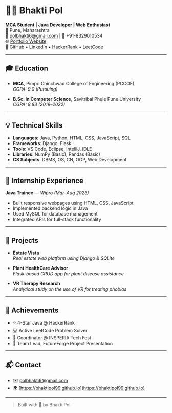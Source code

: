 # 👩‍💻 Bhakti Pol

**MCA Student | Java Developer | Web Enthusiast**  
📍 Pune, Maharashtra  
📧 polbhakti6@gmail.com | 📱 +91-8329010534  
🌐 [Portfolio Website](https://bhaktipol99.github.io)  
🔗 [GitHub](https://github.com/Bhaktipol99) • [LinkedIn](https://www.linkedin.com/in/bhakti-pol/) • [HackerRank](https://www.hackerrank.com/profile/polbhakti6) • [LeetCode](https://leetcode.com/u/Bhakti_Pol/)

---

## 🎓 Education

- **MCA**, Pimpri Chinchwad College of Engineering (PCCOE)  
  _CGPA: 9.0 (Pursuing)_

- **B.Sc. in Computer Science**, Savitribai Phule Pune University  
  _CGPA: 8.83 (2019–2022)_

---

## 💡 Technical Skills

- **Languages**: Java, Python, HTML, CSS, JavaScript, SQL  
- **Frameworks**: Django, Flask  
- **Tools**: VS Code, Eclipse, IntelliJ, IDLE  
- **Libraries**: NumPy (Basic), Pandas (Basic)  
- **CS Subjects**: DBMS, OS, CN, OOP, Web Development

---

## 💼 Internship Experience

**Java Trainee** — *Wipro (Mar–Aug 2023)*  
- Built responsive webpages using HTML, CSS, JavaScript  
- Implemented backend logic in Java  
- Used MySQL for database management  
- Integrated APIs for full-stack functionality

---

## 🚀 Projects

- **Estate Vista**  
  _Real estate web platform using Django & SQLite_

- **Plant HealthCare Advisor**  
  _Flask-based CRUD app for plant disease assistance_

- **VR Therapy Research**  
  _Analytical study on the use of VR for treating phobias_

---

## 🏅 Achievements

- ⭐ 4-Star Java @ HackerRank  
- 💻 Active LeetCode Problem Solver  
- 🎯 Coordinator @ INSPERIA Tech Fest  
- 👥 Team Lead, FutureForge Project Presentation

---

## 📬 Contact

- ✉️ [polbhakti6@gmail.com](mailto:polbhakti6@gmail.com)
- 🌍 [https://bhaktipol99.github.io](https://bhaktipol99.github.io)

---

> Built with 💙 by Bhakti Pol
